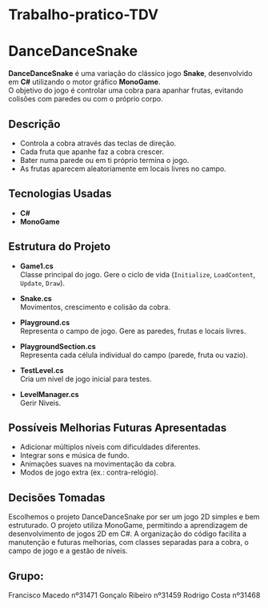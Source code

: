 # Trabalho-pratico-TDV

# DanceDanceSnake

**DanceDanceSnake** é uma variação do clássico jogo **Snake**, desenvolvido em **C#** utilizando o motor gráfico **MonoGame**.  
O objetivo do jogo é controlar uma cobra para apanhar frutas, evitando colisões com paredes ou com o próprio corpo.

##  Descrição

- Controla a cobra através das teclas de direção.
- Cada fruta que apanhe faz a cobra crescer.
- Bater numa parede ou em ti próprio termina o jogo.
- As frutas aparecem aleatoriamente em locais livres no campo.

##  Tecnologias Usadas

- **C#**
- **MonoGame**

##  Estrutura do Projeto

- **Game1.cs**  
  Classe principal do jogo. Gere o ciclo de vida (`Initialize`, `LoadContent`, `Update`, `Draw`).

- **Snake.cs**  
  Movimentos, crescimento e colisão da cobra.

- **Playground.cs**  
  Representa o campo de jogo. Gere as paredes, frutas e locais livres.

- **PlaygroundSection.cs**  
  Representa cada célula individual do campo (parede, fruta ou vazio).

- **TestLevel.cs**  
  Cria um nível de jogo inicial para testes.

- **LevelManager.cs**  
  Gerir Niveis.

## Possíveis Melhorias Futuras Apresentadas

- Adicionar múltiplos níveis com dificuldades diferentes.
- Integrar sons e música de fundo.
- Animações suaves na movimentação da cobra.
- Modos de jogo extra (ex.: contra-relógio).

## Decisões Tomadas
Escolhemos o projeto DanceDanceSnake por ser um jogo 2D simples e bem estruturado.
O projeto utiliza MonoGame, permitindo a aprendizagem de desenvolvimento de jogos 2D em C#.
A organização do código facilita a manutenção e futuras melhorias, com classes separadas para a cobra, o campo de jogo e a gestão de níveis.

## Grupo:
Francisco Macedo nº31471
Gonçalo Ribeiro nº31459
Rodrigo Costa nº31468
